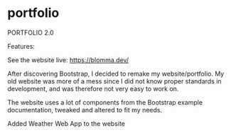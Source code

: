 # portfolio

PORTFOLIO 2.0

Features:



See the website live: https://blomma.dev/

After discovering Bootstrap, I decided to remake my website/portfolio.
My old website was more of a mess since I did not know proper standards in development, and was therefore not very easy to work on.

The website uses a lot of components from the Bootstrap example documentation, tweaked and altered to fit my needs.

Added Weather Web App to the website
